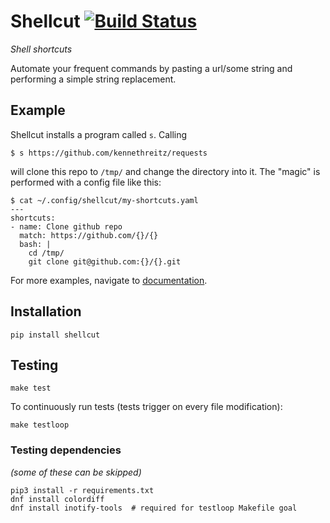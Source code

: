 # Shellcut [![Build Status](https://travis-ci.org/radomirbosak/shellcut.svg?branch=master)](https://travis-ci.org/radomirbosak/shellcut)

_Shell shortcuts_

Automate your frequent commands by pasting a url/some string and performing a simple string replacement.

## Example

Shellcut installs a program called `s`. Calling
```
$ s https://github.com/kennethreitz/requests
```

will clone this repo to `/tmp/` and change the directory into it. The "magic" is performed with a config file like this:

```$ console
$ cat ~/.config/shellcut/my-shortcuts.yaml
---
shortcuts:
- name: Clone github repo
  match: https://github.com/{}/{}
  bash: |
    cd /tmp/
    git clone git@github.com:{}/{}.git
```

For more examples, navigate to [documentation](docs/usage.md).

## Installation
```
pip install shellcut
```

## Testing
```console
make test
```

To continuously run tests (tests trigger on every file modification):
```console
make testloop
```

### Testing dependencies
_(some of these can be skipped)_
```console
pip3 install -r requirements.txt
dnf install colordiff
dnf install inotify-tools  # required for testloop Makefile goal
```
